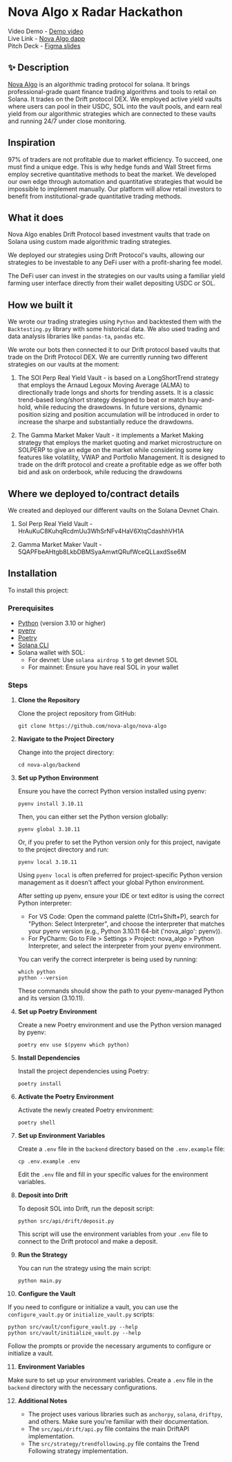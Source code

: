 # Nova Algo x Radar Hackathon

Video Demo - [Demo video](https://www.loom.com/share/8bdfc99d6cac49f9ae06746fe3b6fa8d) <br />
Live Link - [Nova Algo dapp](https://novaalgo.xyz/) <br />
Pitch Deck - [Figma slides](https://www.figma.com/proto/diEzJsJcpkEzwZfWfRqULh/Nova-Algo?node-id=1-102&t=5gDSMVrDudbXq7Zd-1&scaling=contain&content-scaling=fixed) <br/>

## ✨ Description

[Nova Algo](https://novaalgo.xyz/) is an algorithmic trading protocol for solana. It brings professional-grade quant finance trading algorithms and tools to retail on Solana. It trades on the Drift protocol DEX. We employed active yield vaults where users can pool in their USDC, SOL into the vault pools, and earn real yield from our algorithmic strategies which are connected to these vaults and running 24/7 under close monitoring.

## Inspiration
97% of traders are not profitable due to market efficiency. To succeed, one must find a unique edge. This is why hedge funds and Wall Street firms employ secretive quantitative methods to beat the market. We developed our own edge through automation and quantitative strategies that would be impossible to implement manually. Our platform will allow retail investors to benefit from institutional-grade quantitative trading methods.

## What it does
Nova Algo enables Drift Protocol based investment vaults that trade on Solana using custom made algorithmic trading strategies.

We deployed our strategies using Drift Protocol's vaults, allowing our strategies to be investable to any DeFi user with a profit-sharing fee model.

The DeFi user can invest in the strategies on our vaults using a familiar yield farming user interface directly from their wallet depositing USDC or SOL.


## How we built it

We wrote our trading strategies using `Python` and backtested them with the `Backtesting.py` library with some historical data. We also used trading and data analysis libraries like `pandas-ta`, `pandas` etc.

We wrote our bots then connected it to our Drift protocol based vaults that trade on the Drift Protocol DEX. We are currently running two different strategies on our vaults at the moment: 

1. The SOl Perp Real Yield Vault - is based on a LongShortTrend strategy that employs the Arnaud Legoux Moving Average (ALMA) to directionally trade longs and shorts for trending assets. It is a classic trend-based long/short strategy designed to beat or match buy-and-hold, while reducing the drawdowns. In future versions, dynamic position sizing and position accumulation will be introduced in order to increase the sharpe and substantially reduce the drawdowns.

2. The Gamma Market Maker Vault - it implements a Market Making strategy that employs the market quoting and market microstructure on SOLPERP to give an edge on the market while considering some key features like volatility, VWAP and Portfolio Management. It is designed to trade on the drift protocol and create a profitable edge as we offer both bid and ask on orderbook, while reducing the drawdowns

<!-- 3. The Drifting Tiger Vault - which trades the supply and demand zone strategy which trades the SOL-USD perpetual pair. Users deposit USDC into this vault. -->

## Where we deployed to/contract details

We created and deployed our different vaults on the Solana Devnet Chain.

1. Sol Perp Real Yield Vault - HrAuKuC8KuhqRcdmUu3WhSrNFv4HaV6XtqCdashhVH1A

2. Gamma Market Maker Vault - 5QAPFbeAHtgb8LkbDBMSyaAmwtQRufWceQLLaxdSse6M
<!-- 
3. Drifting Tiger Vault  - 4K1s2DtLXrYXVMYShDdLLWTLezpyTBKpTFz2DEpt8QkF -->

## Installation

To install this project:

### Prerequisites

<!-- - [Git](https://git-scm.com/downloads) -->
- [Python](https://www.python.org/downloads/) (version 3.10 or higher)
- [pyenv](https://github.com/pyenv/pyenv#installation)
- [Poetry](https://python-poetry.org/docs/#installation)
- [Solana CLI](https://docs.solanalabs.com/cli/install)
- Solana wallet with SOL:
  - For devnet: Use `solana airdrop 5` to get devnet SOL
  - For mainnet: Ensure you have real SOL in your wallet

### Steps

1. **Clone the Repository**

   Clone the project repository from GitHub:

   ```
   git clone https://github.com/nova-algo/nova-algo
   ```

2. **Navigate to the Project Directory**

   Change into the project directory:

   ```
   cd nova-algo/backend
   ```

3. **Set up Python Environment**

   Ensure you have the correct Python version installed using pyenv:

   ```
   pyenv install 3.10.11
   ```

   Then, you can either set the Python version globally:

   ```
   pyenv global 3.10.11
   ```

   Or, if you prefer to set the Python version only for this project, navigate to the project directory and run:

   ```
   pyenv local 3.10.11
   ```

   Using `pyenv local` is often preferred for project-specific Python version management as it doesn't affect your global Python environment.

   After setting up pyenv, ensure your IDE or text editor is using the correct Python interpreter:

   - For VS Code: Open the command palette (Ctrl+Shift+P), search for "Python: Select Interpreter", and choose the interpreter that matches your pyenv version (e.g., Python 3.10.11 64-bit ('nova_algo': pyenv)).
   - For PyCharm: Go to File > Settings > Project: nova_algo > Python Interpreter, and select the interpreter from your pyenv environment.

   You can verify the correct interpreter is being used by running:

   ```
   which python
   python --version
   ```

   These commands should show the path to your pyenv-managed Python and its version (3.10.11).

4. **Set up Poetry Environment**

   Create a new Poetry environment and use the Python version managed by pyenv:

   ```
   poetry env use $(pyenv which python)
   ```

5. **Install Dependencies**

   Install the project dependencies using Poetry:

   ```
   poetry install
   ```

6. **Activate the Poetry Environment**

   Activate the newly created Poetry environment:

   ```
   poetry shell
   ```

7. **Set up Environment Variables**

   Create a `.env` file in the `backend` directory based on the `.env.example` file:

   ```
   cp .env.example .env
   ```

   Edit the `.env` file and fill in your specific values for the environment variables.

8. **Deposit into Drift**

   To deposit SOL into Drift, run the deposit script:

   ```
   python src/api/drift/deposit.py
   ```

   This script will use the environment variables from your `.env` file to connect to the Drift protocol and make a deposit.

9. **Run the Strategy**

   You can run the strategy using the main script:

   ```
   python main.py
   ```

10. **Configure the Vault**

   If you need to configure or initialize a vault, you can use the `configure_vault.py` or `initialize_vault.py` scripts:

   ```
   python src/vault/configure_vault.py --help
   python src/vault/initialize_vault.py --help
   ```

   Follow the prompts or provide the necessary arguments to configure or initialize a vault.

11. **Environment Variables**

   Make sure to set up your environment variables. Create a `.env` file in the `backend` directory with the necessary configurations.

12. **Additional Notes**

    - The project uses various libraries such as `anchorpy`, `solana`, `driftpy`, and others. Make sure you're familiar with their documentation.
    - The `src/api/drift/api.py` file contains the main DriftAPI implementation.
    - The `src/strategy/trendfollowing.py` file contains the Trend Following strategy implementation.